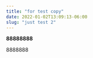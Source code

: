 ```yaml
---
title: "for test copy"
date: 2022-01-02T13:09:13-06:00
slug: "just test 2"
---
```


**88888888** 

8888888
